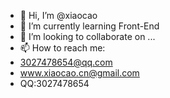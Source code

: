 - 👋 Hi, I’m @xiaocao
- 🌱 I’m currently learning Front-End 
- 💞️ I’m looking to collaborate on ...
- 📫 How to reach me:
- 3027478654@qq.com
-  www.xiaocao.cn@gmail.com
-  QQ:3027478654
<!---
xiaocao12306/xiaocao12306 is a ✨ special ✨ repository because its `README.md` (this file) appears on your GitHub profile.
You can click the Preview link to take a look at your changes.
--->
